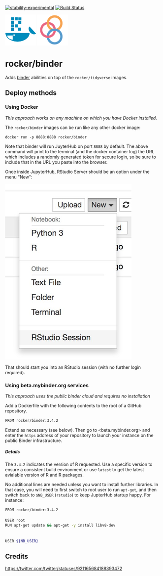[![stability-experimental](https://img.shields.io/badge/stability-experimental-orange.svg)](https://github.com/joethorley/stability-badges#experimental)
[![Build Status](https://travis-ci.org/rocker-org/binder.svg?branch=master)](https://travis-ci.org/rocker-org/binder)



![](img/rocker.png) ![](img/binder.png) 

# rocker/binder

Adds [binder](http://binder.org) abilities on top of the `rocker/tidyverse` images. 


## Deploy methods


### Using Docker


_This approach works on any machine on which you have Docker installed._

The `rocker/binder` images can be run like any other docker image:

```
docker run -p 8888:8888 rocker/binder
```

Note that binder will run JuyterHub on port `8888` by default.  The above
command will print to the terminal (and the docker container log) the URL
which includes a randomly generated token for secure login, so be sure to
include that in the URL you paste into the browser.


Once inside JupyterHub, RStudio Server should be an option under the menu
"New":

![](img/rstudio-session.jpg)

That should start you into an RStudio session (with no further login required).


### Using beta.mybinder.org services

_This approach uses the public binder cloud and requires no installation_


Add a Dockerfile with the following contents to the root of a GitHub
repository.  
 

```bash
FROM rocker/binder:3.4.2
```

Extend as necessary (see below).  Then go to <beta.mybinder.org> and enter the
`https` address of your repository to launch your instance on the public Binder
infrastructure.


##### Details


The `3.4.2` indicates the version of R requested. Use a specific version to ensure a consistent build environment or use `latest`
to get the latest avialable version of R and R packages.     

No additional lines are needed unless you want to install further libraries. In
that case, you will need to first switch to root user to run `apt-get`, and then
switch back to `$NB_USER` (`rstudio`) to keep JupterHub startup happy.
For instance:

```bash
FROM rocker/binder:3.4.2

USER root
RUN apt-get update && apt-get -y install libv8-dev


USER ${NB_USER}
```


## Credits

https://twitter.com/twitter/statuses/921165684188393472

